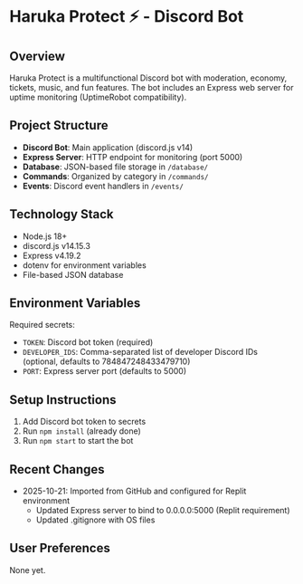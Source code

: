 # Haruka Protect ⚡ - Discord Bot

## Overview
Haruka Protect is a multifunctional Discord bot with moderation, economy, tickets, music, and fun features. The bot includes an Express web server for uptime monitoring (UptimeRobot compatibility).

## Project Structure
- **Discord Bot**: Main application (discord.js v14)
- **Express Server**: HTTP endpoint for monitoring (port 5000)
- **Database**: JSON-based file storage in `/database/`
- **Commands**: Organized by category in `/commands/`
- **Events**: Discord event handlers in `/events/`

## Technology Stack
- Node.js 18+
- discord.js v14.15.3
- Express v4.19.2
- dotenv for environment variables
- File-based JSON database

## Environment Variables
Required secrets:
- `TOKEN`: Discord bot token (required)
- `DEVELOPER_IDS`: Comma-separated list of developer Discord IDs (optional, defaults to 784847248433479710)
- `PORT`: Express server port (defaults to 5000)

## Setup Instructions
1. Add Discord bot token to secrets
2. Run `npm install` (already done)
3. Run `npm start` to start the bot

## Recent Changes
- 2025-10-21: Imported from GitHub and configured for Replit environment
  - Updated Express server to bind to 0.0.0.0:5000 (Replit requirement)
  - Updated .gitignore with OS files

## User Preferences
None yet.

